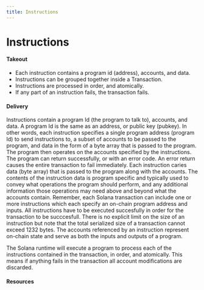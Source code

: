 ```yaml
---
title: Instructions
---
```


# Instructions

#### Takeout
- Each instruction contains a program id (address), accounts, and data.
- Instructions can be grouped together inside a Transaction.
- Instructions are processed in order, and atomically.
- If any part of an instruction fails, the transaction fails.

#### Delivery
Instructions contain a program Id (the program to talk to), accounts, and data. A program Id is the same as an address, or public key (pubkey). In other words, each instruction specifies a single program address (program Id) to send instructions to, a subset of accounts to be passed to the program, and data in the form of a byte array that is passed to the program. The program then operates on the accounts specified by the instructions. The program can return successfully, or with an error code. An error return causes the entire transaction to fail immediately. Each instruction caries data (byte array) that is passed to the program along with the accounts. The contents of the instruction data is program specific and typically used to convey what operations the program should perform, and any additional information those operations may need above and beyond what the accounts contain. Remember, each Solana transaction can include one or more instructions which each specify an on-chain program address and inputs. All instructions have to be executed succesfully in order for the transaction to be succcesfull. There is no explicit limit on the size of an instruction but note that the total serialized size of a transaction cannot exceed 1232 bytes. The accounts referenced by an instruction represent on-chain state and serve as both the inputs and outputs of a program. 

The Solana runtime will execute a program to process each of the instructions contained in the transaction, in order, and atomically. This means if anything fails in the transaction all account modifications are discarded.


#### Resources
